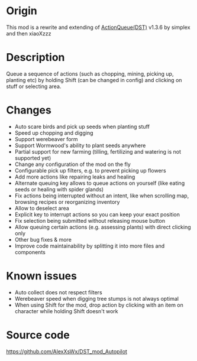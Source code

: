 # Origin

This mod is a rewrite and extending of [ActionQueue(DST)](https://steamcommunity.com/sharedfiles/filedetails/?id=609051112) v1.3.6 by simplex and then xiaoXzzz  

# Description

Queue a sequence of actions (such as chopping, mining, picking up, planting etc) by holding Shift (can be changed in config) and clicking on stuff or selecting area.

# Changes

* Auto scare birds and pick up seeds when planting stuff
* Speed up chopping and digging
* Support werebeaver form
* Support Wormwood's ability to plant seeds anywhere
* Partial support for new farming (tilling, fertilizing and watering is not supported yet)
* Change any configuration of the mod on the fly
* Configurable pick up filters, e.g. to prevent picking up flowers
* Add more actions like repairing leaks and healing
* Alternate queuing key allows to queue actions on yourself (like eating seeds or healing with spider glands)
* Fix actions being interrupted without an intent, like when scrolling map, browsing recipes or reorganizing inventory
* Allow to deselect area
* Explicit key to interrupt actions so you can keep your exact position
* Fix selection being submitted without releasing mouse button
* Allow queuing certain actions (e.g. assessing plants) with direct clicking only
* Other bug fixes & more
* Improve code maintainability by splitting it into more files and components

# Known issues

* Auto collect does not respect filters
* Werebeaver speed when digging tree stumps is not always optimal
* When using Shift for the mod, drop action by clicking with an item on character while holding Shift doesn't work

# Source code

https://github.com/AlexXsWx/DST_mod_Autopilot
